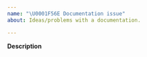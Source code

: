 ```yaml
---
name: "\U0001F56E Documentation issue"
about: Ideas/problems with a documentation.

---
```


**Description**  
<!-- A clear and concise description of the problem/improvement. -->
